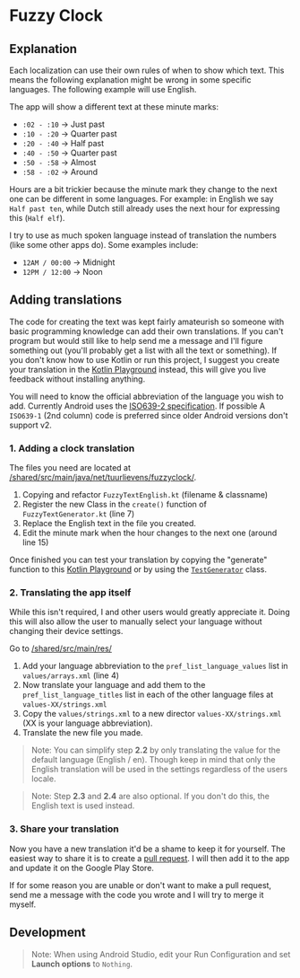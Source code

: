 # Fuzzy Clock

## Explanation

Each localization can use their own rules of when to show which text. This means the following explanation might be wrong in some specific languages. The following example will use English.

The app will show a different text at these minute marks:
- `:02 - :10` → Just past
- `:10 - :20` → Quarter past
- `:20 - :40` → Half past
- `:40 - :50` → Quarter past
- `:50 - :58` → Almost
- `:58 - :02` → Around

Hours are a bit trickier because the minute mark they change to the next one can be different in some languages. For example: in English we say `Half past ten`, while Dutch still already uses the next hour for expressing this (`Half elf`).

I try to use as much spoken language instead of translation the numbers (like some other apps do). Some examples include:
- `12AM / 00:00` → Midnight
- `12PM / 12:00` → Noon

## Adding translations

The code for creating the text was kept fairly amateurish so someone with basic programming knowledge can add their own translations. If you can't program but would still like to help send me a message and I'll figure something out (you'll probably get a list with all the text or something). If you don't know how to use Kotlin or run this project, I suggest you create your translation in the [Kotlin Playground](https://pl.kotl.in/v0T4WBNvk) instead, this will give you live feedback without installing anything.

You will need to know the official abbreviation of the language you wish to add. Currently Android uses the [ISO639-2 specification](https://www.loc.gov/standards/iso639-2/php/code_list.php). If possible A `ISO639-1` (2nd column) code is preferred since older Android versions don't support v2.

### 1. Adding a clock translation

The files you need are located at [/shared/src/main/java/net/tuurlievens/fuzzyclock/](https://github.com/tuur29/fuzzyclock/tree/master/shared/src/main/java/net/tuurlievens/fuzzyclock).


1. Copying and refactor `FuzzyTextEnglish.kt` (filename & classname)
2. Register the new Class in the `create()` function of `FuzzyTextGenerator.kt` (line 7)
3. Replace the English text in the file you created. 
4. Edit the minute mark when the hour changes to the next one (around line 15)

Once finished you can test your translation by copying the "generate" function to this [Kotlin Playground](https://pl.kotl.in/v0T4WBNvk) or by using the [`TestGenerator`](https://github.com/tuur29/fuzzyclock/blob/master/shared/src/main/java/net/tuurlievens/fuzzyclock/text/TestGenerator.kt) class.

### 2. Translating the app itself

While this isn't required, I and other users would greatly appreciate it. Doing this will also allow the user to manually select your language without changing their device settings.

Go to [/shared/src/main/res/](https://github.com/tuur29/fuzzyclock/tree/master/shared/src/main/res)

1. Add your language abbreviation to the `pref_list_language_values` list in `values/arrays.xml` (line 4)
2. Now translate your language and add them to the `pref_list_language_titles` list in each of the other language files at `values-XX/strings.xml`
3. Copy the `values/strings.xml` to a new director `values-XX/strings.xml` (XX is your language abbreviation).
4. Translate the new file you made.

> Note: You can simplify step **2.2** by only translating the value for the default language (English / en). Though keep in mind that only the English translation will be used in the settings regardless of the users locale.

> Note: Step **2.3** and **2.4** are also optional. If you don't do this, the English text is used instead.

### 3. Share your translation

Now you have a new translation it'd be a shame to keep it for yourself. The easiest way to share it is to create a [pull request](https://github.com/tuur29/fuzzyclock/pulls). I will then add it to the app and update it on the Google Play Store.

If for some reason you are unable or don't want to make a pull request, send me a message with the code you wrote and I will try to merge it myself.

## Development

> Note: When using Android Studio, edit your Run Configuration and set **Launch options** to `Nothing`.
